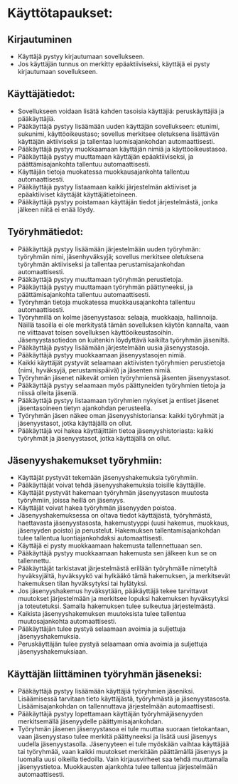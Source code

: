 # Käyttötapaukset:

## Kirjautuminen
* Käyttäjä pystyy kirjautumaan sovellukseen.
* Jos käyttäjän tunnus on merkitty epäaktiiviseksi, käyttäjä ei pysty kirjautumaan sovellukseen.

## Käyttäjätiedot:
* Sovellukseen voidaan lisätä kahden tasoisia käyttäjiä: peruskäyttäjiä ja pääkäyttäjiä.
* Pääkäyttäjä pystyy lisäämään uuden käyttäjän sovellukseen: etunimi, sukunimi, käyttöoikeustaso; sovellus merkitsee oletuksena lisättävän käyttäjän aktiiviseksi ja tallentaa luomisajankohdan automaattisesti.
* Pääkäyttäjä pystyy muokkaamaan käyttäjän nimiä ja käyttöoikeustasoa.
* Pääkäyttäjä pystyy muuttamaan käyttäjän epäaktiiviseksi, ja päättämisajankohta tallentuu automaattisesti. 
* Käyttäjän tietoja muokatessa muokkausajankohta tallentuu automaattisesti.
* Pääkäyttäjä pystyy listaamaan kaikki järjestelmän aktiiviset ja epäaktiiviset käyttäjät käyttäjätietoineen. 
* Pääkäyttäjä pystyy poistamaan käyttäjän tiedot järjestelmästä, jonka jälkeen niitä ei enää löydy. 

## Työryhmätiedot: 
* Pääkäyttäjä pystyy lisäämään järjestelmään uuden työryhmän: työryhmän nimi, jäsenhyväksyjä; sovellus merkitsee oletuksena työryhmän aktiiviseksi ja tallentaa perustamisajankohdan automaattisesti.
* Pääkäyttäjä pystyy muuttamaan työryhmän perustietoja.
* Pääkäyttäjä pystyy muuttamaan työryhmän päättyneeksi, ja päättämisajankohta tallentuu automaattisesti.
* Työryhmän tietoja muokatessa muokkausajankohta tallentuu automaattisesti.
* Työryhmillä on kolme jäsenyystasoa: selaaja, muokkaaja, hallinnoija. Näillä tasoilla ei ole merkitystä tämän sovelluksen käytön kannalta, vaan ne viittaavat toisen sovelluksen käyttöoikeustasoihin. Jäsenyystasotiedon on kuitenkin löydyttävä kaikilta työryhmän jäseniltä.
* Pääkäyttäjä pystyy lisäämään järjestelmään uusia jäsenyystasoja.
* Pääkäyttäjä pystyy muokkaamaan jäsenyystasojen nimiä.
* Kaikki käyttäjät pystyvät selaamaan aktiivisten työryhmien perustietoja (nimi, hyväksyjä, perustamispäivä) ja jäsenten nimiä. 
* Työryhmän jäsenet näkevät omien työryhmiensä jäsenten jäsenyystasot. 
* Pääkäyttäjä pystyy selaamaan myös päättyneiden työryhmien tietoja ja niissä olleita jäseniä. 
* Pääkäyttäjä pystyy listaamaan työryhmien nykyiset ja entiset jäsenet jäsentasoineen tietyn ajankohdan perusteella. 
* Työryhmän jäsen näkee oman jäsenyyshistoriansa: kaikki työryhmät ja jäsenyystasot, jotka käyttäjällä on ollut. 
* Pääkäyttäjä voi hakea käyttäjittäin tietoa jäsenyyshistoriasta: kaikki työryhmät ja jäsenyystasot, jotka käyttäjällä on ollut. 

## Jäsenyyshakemukset työryhmiin:
* Käyttäjät pystyvät tekemään jäsenyyshakemuksia työryhmiin.
* Pääkäyttäjät voivat tehdä jäsenyyshakemuksia toisille käyttäjille.
* Käyttäjät pystyvät hakemaan työryhmän jäsenyystason muutosta työryhmiin, joissa heillä on jäsenyys.
* Käyttäjät voivat hakea työryhmän jäsenyyden poistoa. 
* Jäsenyyshakemuksessa on oltava tiedot käyttäjästä, työryhmästä, haettavasta jäsenyystasosta, hakemustyyppi (uusi hakemus, muokkaus, jäsenyyden poisto) ja perustelut. Hakemuksen tallentamisajankohdan tulee tallentua luontiajankohdaksi automaattisesti. 
* Käyttäjä ei pysty muokkaamaan hakemusta tallennettuaan sen. 
* Pääkäyttäjä pystyy muokkaamaan hakemusta sen jälkeen kun se on tallennettu.
* Pääkäyttäjät tarkistavat järjestelmästä erillään työryhmälle nimetyltä hyväksyjältä, hyväksyykö vai hylkääkö tämä hakemuksen, ja merkitsevät hakemuksen tilan hyväksytyksi tai hylätyksi. 
* Jos jäsenyyshakemus hyväksytään, pääkäyttäjä tekee tarvittavat muutokset järjestelmään ja merkitsee lopuksi hakemuksen hyväksytyksi ja toteutetuksi. Samalla hakemuksen tulee sulkeutua järjestelmästä. 
* Kaikista jäsenyyshakemuksen muutoksista tulee tallentua muutosajankohta automaattisesti. 
* Pääkäyttäjän tulee pystyä selaamaan avoimia ja suljettuja jäsenyyshakemuksia.
* Peruskäyttäjän tulee pystyä selaamaan omia avoimia ja suljettuja jäsenyyshakemuksiaan. 

## Käyttäjän liittäminen työryhmän jäseneksi:
* Pääkäyttäjä pystyy lisäämään käyttäjiä työryhmien jäseniksi. Lisäämisessä tarvitaan tieto käyttäjästä, työryhmästä ja jäsenyystasosta. Lisäämisajankohdan on tallennuttava järjestelmään automaattisesti.
* Pääkäyttäjä pystyy lopettamaan käyttäjän työryhmäjäsenyyden merkitsemällä jäsenyydelle päättymisajankohdan. 
* Työryhmän jäsenen jäsenyystasoa ei tule muuttaa suoraan tietokantaan, vaan jäsenyystaso tulee merkitä päättyneeksi ja lisätä uusi jäsenyys uudella jäsenyystasolla. Jäsenyyteen ei tule myöskään vaihtaa käyttäjää tai työryhmää, vaan kaikki muutokset merkitään päättämällä jäsenyys ja luomalla uusi oikeilla tiedoilla. Vain kirjausvirheet saa tehdä muuttamalla jäsenyystietoa. Muokkausten ajankohta tulee tallentua järjestelmään automaattisesti. 


